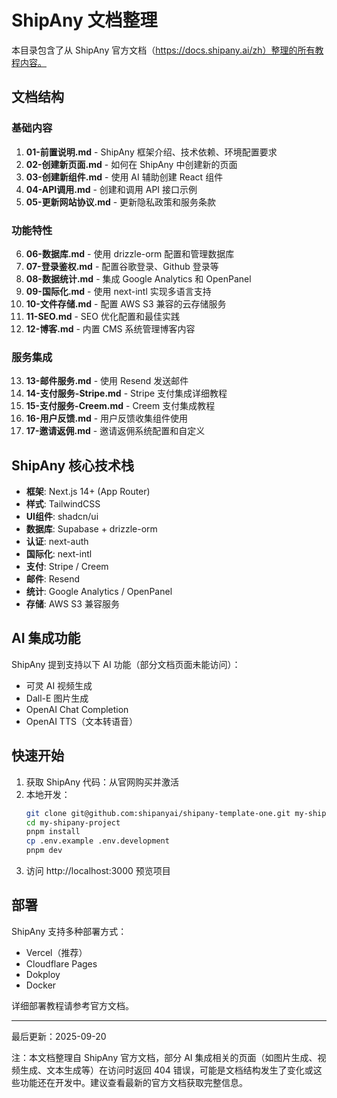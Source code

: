 # ShipAny 文档整理

本目录包含了从 ShipAny 官方文档（https://docs.shipany.ai/zh）整理的所有教程内容。

## 文档结构

### 基础内容
1. **01-前置说明.md** - ShipAny 框架介绍、技术依赖、环境配置要求
2. **02-创建新页面.md** - 如何在 ShipAny 中创建新的页面
3. **03-创建新组件.md** - 使用 AI 辅助创建 React 组件
4. **04-API调用.md** - 创建和调用 API 接口示例
5. **05-更新网站协议.md** - 更新隐私政策和服务条款

### 功能特性
6. **06-数据库.md** - 使用 drizzle-orm 配置和管理数据库
7. **07-登录鉴权.md** - 配置谷歌登录、Github 登录等
8. **08-数据统计.md** - 集成 Google Analytics 和 OpenPanel
9. **09-国际化.md** - 使用 next-intl 实现多语言支持
10. **10-文件存储.md** - 配置 AWS S3 兼容的云存储服务
11. **11-SEO.md** - SEO 优化配置和最佳实践
12. **12-博客.md** - 内置 CMS 系统管理博客内容

### 服务集成
13. **13-邮件服务.md** - 使用 Resend 发送邮件
14. **14-支付服务-Stripe.md** - Stripe 支付集成详细教程
15. **15-支付服务-Creem.md** - Creem 支付集成教程
16. **16-用户反馈.md** - 用户反馈收集组件使用
17. **17-邀请返佣.md** - 邀请返佣系统配置和自定义

## ShipAny 核心技术栈

- **框架**: Next.js 14+ (App Router)
- **样式**: TailwindCSS
- **UI组件**: shadcn/ui
- **数据库**: Supabase + drizzle-orm
- **认证**: next-auth
- **国际化**: next-intl
- **支付**: Stripe / Creem
- **邮件**: Resend
- **统计**: Google Analytics / OpenPanel
- **存储**: AWS S3 兼容服务

## AI 集成功能

ShipAny 提到支持以下 AI 功能（部分文档页面未能访问）：
- 可灵 AI 视频生成
- Dall-E 图片生成
- OpenAI Chat Completion
- OpenAI TTS（文本转语音）

## 快速开始

1. 获取 ShipAny 代码：从官网购买并激活
2. 本地开发：
   ```bash
   git clone git@github.com:shipanyai/shipany-template-one.git my-shipany-project
   cd my-shipany-project
   pnpm install
   cp .env.example .env.development
   pnpm dev
   ```
3. 访问 http://localhost:3000 预览项目

## 部署

ShipAny 支持多种部署方式：
- Vercel（推荐）
- Cloudflare Pages
- Dokploy
- Docker

详细部署教程请参考官方文档。

---

最后更新：2025-09-20

注：本文档整理自 ShipAny 官方文档，部分 AI 集成相关的页面（如图片生成、视频生成、文本生成等）在访问时返回 404 错误，可能是文档结构发生了变化或这些功能还在开发中。建议查看最新的官方文档获取完整信息。